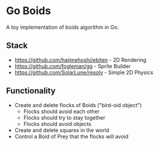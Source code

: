 # Go Boids

A toy implementation of boids algorithm in Go.

## Stack
* https://github.com/hajimehoshi/ebiten - 2D Rendering
* https://github.com/fogleman/gg - Sprite Builder
* https://github.com/SolarLune/resolv - Simple 2D Physics

## Functionality
* Create and delete flocks of Boids ("bird-oid object")
    * Flocks should avoid each other
    * Flocks should try to stay together
    * Flocks should avoid objects
* Create and delete squares in the world
* Control a Boid of Prey that the flocks will avoid